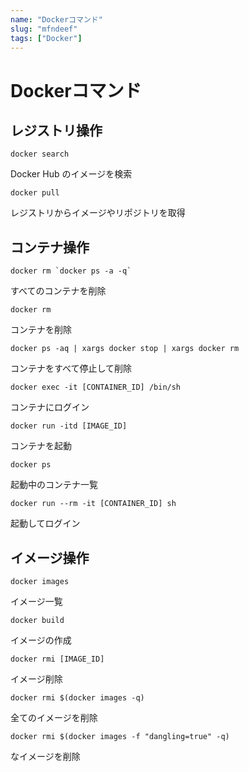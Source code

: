 ```yaml
---
name: "Dockerコマンド"
slug: "mfndeef"
tags: ["Docker"]
---
```


# Dockerコマンド

## レジストリ操作

```
docker search
```

Docker Hub のイメージを検索

```
docker pull
```

レジストリからイメージやリポジトリを取得


## コンテナ操作

```
docker rm `docker ps -a -q`
```

すべてのコンテナを削除

```
docker rm
```

コンテナを削除

```
docker ps -aq | xargs docker stop | xargs docker rm
```

コンテナをすべて停止して削除

```
docker exec -it [CONTAINER_ID] /bin/sh
```

コンテナにログイン

```
docker run -itd [IMAGE_ID]
```

コンテナを起動

```
docker ps
```

起動中のコンテナ一覧

```
docker run --rm -it [CONTAINER_ID] sh 
```

起動してログイン

## イメージ操作

```
docker images
```

イメージ一覧

```
docker build
```

イメージの作成

```
docker rmi [IMAGE_ID]
```

イメージ削除

```
docker rmi $(docker images -q)
```

全てのイメージを削除

```
docker rmi $(docker images -f "dangling=true" -q)
```

<none>なイメージを削除

